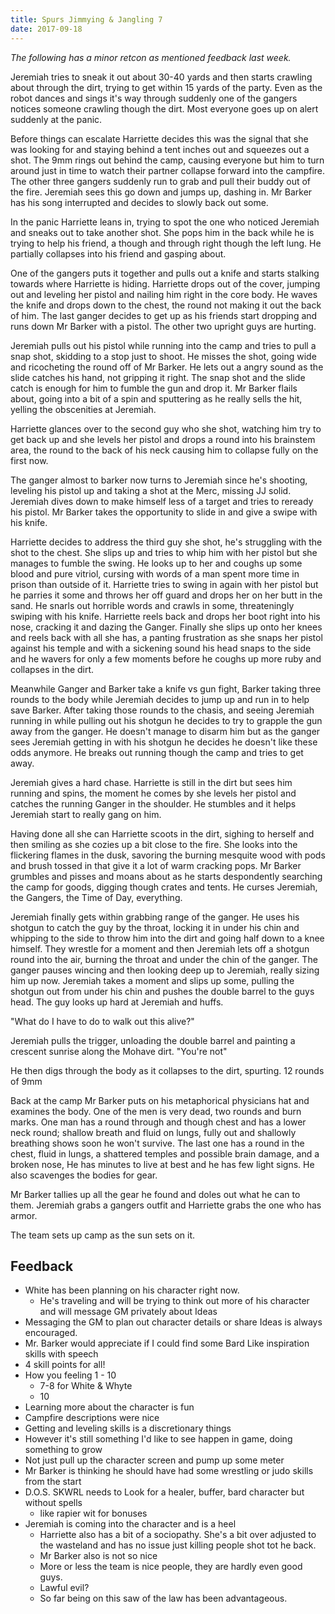 ```yaml
---
title: Spurs Jimmying & Jangling 7
date: 2017-09-18
---
```


_The following has a minor retcon as mentioned feedback last week._

Jeremiah tries to sneak it out about 30-40 yards and then starts crawling about through the dirt, trying to get within 15 yards of the party. Even as the robot dances and sings it's way through suddenly one of the gangers notices someone crawling though the dirt. Most everyone goes up on alert suddenly at the panic.

Before things can escalate Harriette decides this was the signal that she was looking for and staying behind a tent inches out and squeezes out a shot. The 9mm rings out behind the camp, causing everyone but him to turn around just in time to watch their partner collapse forward into the campfire. The other three gangers suddenly run to grab and pull their buddy out of the fire. Jeremiah sees this go down and jumps up, dashing in. Mr Barker has his song interrupted and decides to slowly back out some.

In the panic Harriette leans in, trying to spot the one who noticed Jeremiah and sneaks out to take another shot. She pops him in the back while he is trying to help his friend, a though and through right though the left lung. He partially collapses into his friend and gasping about.

One of the gangers puts it together and pulls out a knife and starts stalking towards where Harriette is hiding. Harriette drops out of the cover, jumping out and leveling her pistol and nailing him right in the core body. He waves the knife and drops down to the chest, the round not making it out the back of him. The last ganger decides to get up as his friends start dropping and runs down Mr Barker with a pistol. The other two upright guys are hurting.

Jeremiah pulls out his pistol while running into the camp and tries to pull a snap shot, skidding to a stop just to shoot. He misses the shot, going wide and ricocheting the round off of Mr Barker. He lets out a angry sound as the slide catches his hand, not gripping it right. The snap shot and the slide catch is enough for him to fumble the gun and drop it. Mr Barker flails about, going into a bit of a spin and sputtering as he really sells the hit, yelling the obscenities at Jeremiah.

Harriette glances over to the second guy who she shot, watching him try to get back up and she levels her pistol and drops a round into his brainstem area, the round to the back of his neck causing him to collapse fully on the first now.

The ganger almost to barker now turns to Jeremiah since he's shooting, leveling his pistol up and taking a shot at the Merc, missing JJ solid. Jeremiah dives down to make himself less of a target and tries to reready his pistol. Mr Barker takes the opportunity to slide in and give a swipe with his knife.

Harriette decides to address the third guy she shot, he's struggling with the shot to the chest. She slips up and tries to whip him with her pistol but she manages to fumble the swing. He looks up to her and coughs up some blood and pure vitriol, cursing with words of a man spent more time in prison than outside of it. Harriette tries to swing in again with her pistol but he parries it some and throws her off guard and drops her on her butt in the sand. He snarls out horrible words and crawls in some, threateningly swiping with his knife. Harriette reels back and drops her boot right into his nose, cracking it and dazing the Ganger. Finally she slips up onto her knees and reels back with all she has, a panting frustration as she snaps her pistol against his temple and with a sickening sound his head snaps to the side and he wavers for only a few moments before he coughs up more ruby and collapses in the dirt.

Meanwhile Ganger and Barker take a knife vs gun fight, Barker taking three rounds to the body while Jeremiah decides to jump up and run in to help save Barker. After taking those rounds to the chasis, and seeing Jeremiah running in while pulling out his shotgun he decides to try to grapple the gun away from the ganger. He doesn't manage to disarm him but as the ganger sees Jeremiah getting in with his shotgun he decides he doesn't like these odds anymore. He breaks out running though the camp and tries to get away.

Jeremiah gives a hard chase. Harriette is still in the dirt but sees him running and spins, the moment he comes by she levels her pistol and catches the running Ganger in the shoulder. He stumbles and it helps Jeremiah start to really gang on him.

Having done all she can Harriette scoots in the dirt, sighing to herself and then smiling as she cozies up a bit close to the fire. She looks into the flickering flames in the dusk, savoring the burning mesquite wood with pods and brush tossed in that give it a lot of warm cracking pops. Mr Barker grumbles and pisses and moans about as he starts despondently searching the camp for goods, digging though crates and tents. He curses Jeremiah, the Gangers, the Time of Day, everything.

Jeremiah finally gets within grabbing range of the ganger. He uses his shotgun to catch the guy by the throat, locking it in under his chin and whipping to the side to throw him into the dirt and going half down to a knee himself. They wrestle for a moment and then Jeremiah lets off a shotgun round into the air, burning the throat and under the chin of the ganger. The ganger pauses wincing and then looking deep up to Jeremiah, really sizing him up now. Jeremiah takes a moment and slips up some, pulling the shotgun out from under his chin and pushes the double barrel to the guys head. The guy looks up hard at Jeremiah and huffs.

"What do I have to do to walk out this alive?"

Jeremiah pulls the trigger, unloading the double barrel and painting a crescent sunrise along the Mohave dirt. "You're not"

He then digs through the body as it collapses to the dirt, spurting. 12 rounds of 9mm

Back at the camp Mr Barker puts on his metaphorical physicians hat and examines the body. One of the men is very dead, two rounds and burn marks. One man has a round through and though chest and has a lower neck round; shallow breath and fluid on lungs, fully out and shallowly breathing shows soon he won't survive. The last one has a round in the chest, fluid in lungs, a shattered temples and possible brain damage, and a broken nose, He has minutes to live at best and he has few light signs. He also scavenges the bodies for gear.

Mr Barker tallies up all the gear he found and doles out what he can to them. Jeremiah grabs a gangers outfit and Harriette grabs the one who has armor.

The team sets up camp as the sun sets on it.

## Feedback

- White has been planning on his character right now.
  - He's traveling and will be trying to think out more of his character and will message GM privately about Ideas
- Messaging the GM to plan out character details or share Ideas is always encouraged.
- Mr. Barker would appreciate if I could find some Bard Like inspiration skills with speech
- 4 skill points for all!
- How you feeling 1 - 10
  - 7-8 for White & Whyte
  - 10
- Learning more about the character is fun
- Campfire descriptions were nice
- Getting and leveling skills is a discretionary things
- However it's still something I'd like to see happen in game, doing something to grow
- Not just pull up the character screen and pump up some meter
- Mr Barker is thinking he should have had some wrestling or judo skills from the start
- D.O.S. SKWRL needs to Look for a healer, buffer, bard character but without spells
  - like rapier wit for bonuses
- Jeremiah is coming into the character and is a heel
  - Harriette also has a bit of a sociopathy. She's a bit over adjusted to the wasteland and has no issue just killing people shot tot he back.
  - Mr Barker also is not so nice
  - More or less the team is nice people, they are hardly even good guys.
  - Lawful evil?
  - So far being on this saw of the law has been advantageous.
